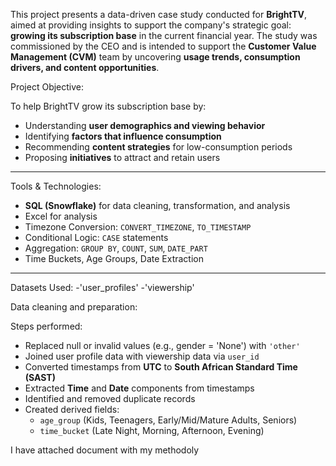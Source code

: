 This project presents a data-driven case study conducted for **BrightTV**, aimed at providing insights to support the company's strategic goal: **growing its subscription base** in the current financial year. The study was commissioned by the CEO and is intended to support the **Customer Value Management (CVM)** team by uncovering **usage trends, consumption drivers, and content opportunities**.

Project Objective:

To help BrightTV grow its subscription base by:
- Understanding **user demographics and viewing behavior**
- Identifying **factors that influence consumption**
- Recommending **content strategies** for low-consumption periods
- Proposing **initiatives** to attract and retain users

---

Tools & Technologies:
- **SQL (Snowflake)** for data cleaning, transformation, and analysis
- Excel for analysis
- Timezone Conversion: `CONVERT_TIMEZONE`, `TO_TIMESTAMP`
- Conditional Logic: `CASE` statements
- Aggregation: `GROUP BY`, `COUNT`, `SUM`, `DATE_PART`
- Time Buckets, Age Groups, Date Extraction

---

Datasets Used:
-'user_profiles'
-'viewership'

Data cleaning and preparation:

Steps performed:
- Replaced null or invalid values (e.g., gender = 'None') with `'other'`
- Joined user profile data with viewership data via `user_id`
- Converted timestamps from **UTC** to **South African Standard Time (SAST)**
- Extracted **Time** and **Date** components from timestamps
- Identified and removed duplicate records
- Created derived fields:
  - `age_group` (Kids, Teenagers, Early/Mid/Mature Adults, Seniors)
  - `time_bucket` (Late Night, Morning, Afternoon, Evening)
    
I have attached document with my methodoly
